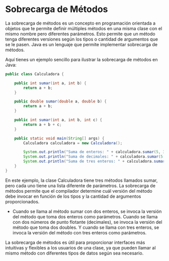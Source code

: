 # Sobrecarga de Métodos

La sobrecarga de métodos es un concepto en programación orientada a objetos que te permite definir múltiples métodos en una misma clase con el mismo nombre pero diferentes parámetros. Esto permite que un método tenga diferentes versiones según los tipos o cantidad de argumentos que se le pasen. Java es un lenguaje que permite implementar sobrecarga de métodos.

Aquí tienes un ejemplo sencillo para ilustrar la sobrecarga de métodos en Java:

``` java
public class Calculadora {

    public int sumar(int a, int b) {
        return a + b;
    }

    public double sumar(double a, double b) {
        return a + b;
    }

    public int sumar(int a, int b, int c) {
        return a + b + c;
    }

    public static void main(String[] args) {
        Calculadora calculadora = new Calculadora();

        System.out.println("Suma de enteros: " + calculadora.sumar(5, 3));
        System.out.println("Suma de decimales: " + calculadora.sumar(5.5, 3.7));
        System.out.println("Suma de tres enteros: " + calculadora.sumar(2, 4, 6));
    }
}
```
En este ejemplo, la clase Calculadora tiene tres métodos llamados sumar, pero cada uno tiene una lista diferente de parámetros. La sobrecarga de métodos permite que el compilador determine cuál versión del método debe invocar en función de los tipos y la cantidad de argumentos proporcionados.

+ Cuando se llama al método sumar con dos enteros, se invoca la versión del método que toma dos enteros como parámetros. Cuando se llama con dos números de punto flotante (decimales), se invoca la versión del método que toma dos doubles. Y cuando se llama con tres enteros, se invoca la versión del método con tres enteros como parámetros.

La sobrecarga de métodos es útil para proporcionar interfaces más intuitivas y flexibles a los usuarios de una clase, ya que pueden llamar al mismo método con diferentes tipos de datos según sea necesario.